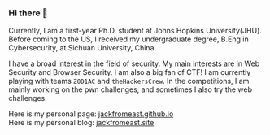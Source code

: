 ### Hi there 👋

<!--
**jackfromeast/jackfromeast** is a ✨ _special_ ✨ repository because its `README.md` (this file) appears on your GitHub profile.

Here are some ideas to get you started:

- 🔭 I’m currently working on ...
- 🌱 I’m currently learning ...
- 👯 I’m looking to collaborate on ...
- 🤔 I’m looking for help with ...
- 💬 Ask me about ...
- 📫 How to reach me: ...
- 😄 Pronouns: ...
- ⚡ Fun fact: ...
-->

Currently, I am a first-year Ph.D. student at Johns Hopkins University(JHU). Before coming to the US, I received my undergraduate degree, B.Eng in Cybersecurity, at Sichuan University, China.

I have a broad interest in the field of security. My main interests are in Web Security and Browser Security. I am also a big fan of CTF! I am currently playing with teams `Z0D1AC` and `theHackersCrew`. In the competitions, I am mainly working on the pwn challenges, and sometimes I also try the web challenges.

Here is my personal page: [jackfromeast.github.io](https://jackfromeast.github.io) <br>
Here is my personal blog: [jackfromeast.site](https://jackfromeast.site)

<!-- ![jackfromeast's GitHub stats](https://github-readme-stats.vercel.app/api?username=jackfromeast&show_icons=true&theme=dracula) -->
